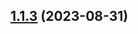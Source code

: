## [1.1.3](https://github.com/ethereum/sourcify/compare/@ethereum-sourcify/bytecode-utils@1.1.3...@ethereum-sourcify/bytecode-utils@1.1.3) (2023-08-31)



